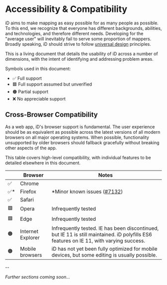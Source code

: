 # Accessibility & Compatibility

iD aims to make mapping as easy possible for as many people as possible. To this end,
we recognize that everyone has different backgrounds, abilities, and technologies,
and therefore different needs. Developing for the "average user" will inevitably
fail to serve some proportion of mappers. Broadly speaking, iD should strive to
follow [universal design](https://en.wikipedia.org/wiki/Universal_design) principles.

This is a living document that details the usability of iD across a number of dimensions,
with the intent of identifying and addressing problem areas.

Symbols used in this document:

- ✅ Full support
- 🟩 Full support assumed but unverified
- 🟠 Partial support
- ❌ No appreciable support

## Cross-Browser Compatibility

As a web app, iD's browser support is fundamental. The user experience should be
as equivalent as possible across the latest versions of all modern browsers on all
major operating systems. When possible, functionality unsupported by older browsers
should fallback gracefully without breaking other aspects of the app.

This table covers high-level compatibility, with individual features to be detailed
elsewhere in this document.

|   | Browser | Notes |
|---|---|---|
| ✅ | Chrome | |
| ✅* | Firefox | *Minor known issues ([#7132]) |
| ✅ | Safari | |
| 🟩 | Opera | Infrequently tested |
| 🟩 | Edge | Infrequently tested |
| 🟠 | Internet Explorer | Infrequently tested. IE has been discontinued, but IE 11 is still maintained. iD polyfills ES6 features on IE 11, with varying success. |
| 🟠 | Mobile browsers | iD has not yet been fully optimized for mobile devices, but some editing is usually possible. |

[#7132]: https://github.com/openstreetmap/iD/issues/7132

--

_Further sections coming soon…_

